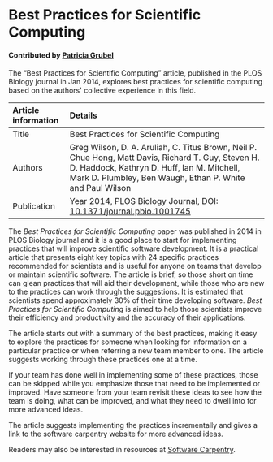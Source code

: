 
# Best Practices for Scientific Computing

#### Contributed by [Patricia  Grubel](https://github.com/pagrubel)

The “Best Practices for Scientific Computing” article, published in the PLOS Biology journal in Jan 2014, explores best practices for scientific computing based on the authors' collective experience in this field.


Article information | Details
:--- | :--- 
Title  | Best Practices for Scientific Computing
Authors | Greg Wilson, D. A. Aruliah, C. Titus Brown, Neil P. Chue Hong, Matt Davis, Richard T. Guy, Steven H. D. Haddock, Kathryn D. Huff, Ian M. Mitchell, Mark D. Plumbley, Ben Waugh, Ethan P. White and Paul Wilson
Publication | Year  2014, PLOS Biology Journal, DOI: [10.1371/journal.pbio.1001745](https://doi.org/10.1371/journal.pbio.1001745)


The *Best Practices for Scientific Computing* paper was published in 2014 in PLOS Biology journal and it is a good place to start for implementing practices that will improve scientific software development. It is a practical article that presents eight key topics with 24 specific practices recommended for scientists and is useful for anyone on teams that develop or maintain scientific software. The article is brief, so those short on time can glean practices that will aid their development, while those who are new to the practices can work through the suggestions. It is estimated that scientists spend approximately 30% of their time developing software.  *Best Practices for Scientific Computing* is aimed to help those scientists improve their efficiency and productivity and the accuracy of their applications. 

The article starts out with a summary of the best practices, making it easy to explore the practices for someone when looking for information on a particular practice or when referring a new team member to one. The article suggests working through these practices one at a time. 

If your team has done well in implementing some of these practices, those can be skipped while you emphasize those that need to be implemented or improved. Have someone from your team revisit these ideas to see how the team is doing, what can be improved, and what they need to dwell into for more advanced ideas.

The article suggests implementing the practices incrementally and gives a link to the software carpentry website for more advanced ideas. 

Readers may also be interested in resources at 
[Software Carpentry](http://software-carpentry.org).

<!---
Publish: yes
Categories: Development
Topics: Documentation, Version control, Configuration and builds, Software engineering
Level: 2
Prerequisites: defaults
Aggregate: none
--->
